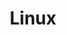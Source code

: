 ---
permalink: /engineering/projects/linux/
project_maintainers: ''
project_stats: sub-projects
sub_projects:
- project_email: linux-acpi@vger.kernel.org
  project_link_name: linux-acpi
  project_maintainers: ''
  project_name: linux-acpi
  project_patches_url: http://patches.linaro.org/api/projects/185/?format=json
  project_scm_url: git://git.kernel.org/pub/scm/linux/kernel/git/torvalds/linux.git
  project_stats: 'true'
  project_url: n/a
- project_email: linux-arm-kernel@lists.infradead.org
  project_link_name: linux-arm-kernel
  project_maintainers: ''
  project_name: linux-arm-kernel
  project_patches_url: http://patches.linaro.org/api/projects/12/?format=json
  project_scm_url: git://git.kernel.org/pub/scm/linux/kernel/git/torvalds/linux.git
  project_stats: 'true'
  project_url: https://git.kernel.org/pub/scm/linux/kernel/git/torvalds/linux.git/commit/
- project_email: linux-arm-msm@vger.kernel.org
  project_link_name: linux-arm-msm
  project_maintainers: ''
  project_name: linux-arm-msm
  project_patches_url: http://patches.linaro.org/api/projects/196/?format=json
  project_scm_url: git://git.kernel.org/pub/scm/linux/kernel/git/stable/linux-stable.git
  project_stats: 'true'
  project_url: https://git.kernel.org/pub/scm/linux/kernel/git/stable/linux.git/commit
- project_email: linux-bluetooth@vger.kernel.org
  project_link_name: linux-bluetooth
  project_maintainers: ''
  project_name: linux-bluetooth
  project_patches_url: http://patches.linaro.org/api/projects/133/?format=json
  project_scm_url: git://git.kernel.org/pub/scm/linux/kernel/git/bluetooth/bluetooth-next.git
  project_stats: 'true'
  project_url: n/a
- project_email: linux-crypto@vger.kernel.org
  project_link_name: linux-crypto
  project_maintainers: ''
  project_name: linux-crypto
  project_patches_url: http://patches.linaro.org/api/projects/136/?format=json
  project_scm_url: git://git.kernel.org/pub/scm/linux/kernel/git/herbert/crypto-2.6.git
  project_stats: 'true'
  project_url: n/a
- project_email: linux-efi@vger.kernel.org
  project_link_name: linux-efi
  project_maintainers: ''
  project_name: linux-efi
  project_patches_url: http://patches.linaro.org/api/projects/209/?format=json
  project_scm_url: git://git.kernel.org/pub/scm/linux/kernel/git/torvalds/linux.git
  project_stats: 'true'
  project_url: http://git.kernel.org/?p=linux/kernel/git/torvalds/linux.git;a=commit;h=
- project_email: linux-fbdev@vger.kernel.org
  project_link_name: linux-fbdev
  project_maintainers: ''
  project_name: linux-fbdev
  project_patches_url: http://patches.linaro.org/api/projects/131/?format=json
  project_scm_url: https://github.com/schandinat/linux-2.6.git
  project_stats: 'true'
  project_url: n/a
- project_email: linux-gpio@vger.kernel.org
  project_link_name: linux-gpio
  project_maintainers: ''
  project_name: linux-gpio
  project_patches_url: http://patches.linaro.org/api/projects/186/?format=json
  project_scm_url: git://git.kernel.org/pub/scm/linux/kernel/git/linusw/linux-gpio.git
  project_stats: 'true'
  project_url: http://git.kernel.org/cgit/linux/kernel/git/linusw/linux-gpio.git/commit/?id=
- project_email: linux-i2c@vger.kernel.org
  project_link_name: linux-i2c
  project_maintainers: ''
  project_name: linux-i2c
  project_patches_url: http://patches.linaro.org/api/projects/27/?format=json
  project_scm_url: git://git.kernel.org/pub/scm/linux/kernel/git/jdelvare/staging.git
  project_stats: 'true'
  project_url: http://git.kernel.org/?p=linux/kernel/git/jdelvare/staging.git;a=commit;h=
- project_email: linux-input@vger.kernel.org
  project_link_name: linux-input
  project_maintainers: ''
  project_name: linux-input
  project_patches_url: http://patches.linaro.org/api/projects/124/?format=json
  project_scm_url: git://git.kernel.org/pub/scm/linux/kernel/git/dtor/input.git
  project_stats: 'true'
  project_url: http://git.kernel.org/?p=linux/kernel/git/dtor/input.git;a=commit;h=
- project_email: linux-kernel@vger.kernel.org
  project_link_name: linux-kernel
  project_maintainers: ''
  project_name: linux-kernel
  project_patches_url: http://patches.linaro.org/api/projects/11/?format=json
  project_scm_url: git://git.kernel.org/pub/scm/linux/kernel/git/torvalds/linux.git
  project_stats: 'true'
  project_url: https://git.kernel.org/pub/scm/linux/kernel/git/torvalds/linux.git/commit
- project_email: linux-kselftest@vger.kernel.org
  project_link_name: linux-kselftest
  project_maintainers: ''
  project_name: linux-kselftest
  project_patches_url: http://patches.linaro.org/api/projects/233/?format=json
  project_scm_url: git://git.kernel.org/pub/scm/linux/kernel/git/shuah/linux-kselftest.git
  project_stats: 'true'
  project_url: https://git.kernel.org/cgit/linux/kernel/git/shuah/linux-kselftest.git/commit/?id=
- project_email: linux-leds@vger.kernel.org
  project_link_name: linux-leds
  project_maintainers: ''
  project_name: linux-leds
  project_patches_url: http://patches.linaro.org/api/projects/128/?format=json
  project_scm_url: git://git.kernel.org/pub/scm/linux/kernel/git/cooloney/linux-leds.git
  project_stats: 'true'
  project_url: n/a
- project_email: linux-media@vger.kernel.org
  project_link_name: linux-media
  project_maintainers: ''
  project_name: linux-media
  project_patches_url: http://patches.linaro.org/api/projects/123/?format=json
  project_scm_url: git://git.kernel.org/pub/scm/linux/kernel/git/torvalds/linux.git
  project_stats: 'true'
  project_url: http://git.kernel.org/?p=linux/kernel/git/torvalds/linux-2.6.git;a=commit;h=
- project_email: linux-mm@kvack.org
  project_link_name: linux-mm
  project_maintainers: ''
  project_name: linux-mm
  project_patches_url: http://patches.linaro.org/api/projects/137/?format=json
  project_scm_url: git://git.kernel.org/pub/scm/linux/kernel/git/torvalds/linux.git
  project_stats: 'true'
  project_url: n/a
- project_email: linux-mmc@vger.kernel.org
  project_link_name: linux-mmc
  project_maintainers: ''
  project_name: linux-mmc
  project_patches_url: http://patches.linaro.org/api/projects/18/?format=json
  project_scm_url: git://git.kernel.org/pub/scm/linux/kernel/git/cjb/mmc.git
  project_stats: 'true'
  project_url: http://git.kernel.org/?p=linux/kernel/git/cjb/mmc.git;a=commit;h=
- project_email: linux-mtd@lists.infradead.org
  project_link_name: linux-mtd
  project_maintainers: ''
  project_name: linux-mtd
  project_patches_url: http://patches.linaro.org/api/projects/132/?format=json
  project_scm_url: git://git.infradead.org/users/dedekind/l2-mtd.git
  project_stats: 'true'
  project_url: n/a
- project_email: linux-omap@vger.kernel.org
  project_link_name: linux-omap
  project_maintainers: ''
  project_name: linux-omap
  project_patches_url: http://patches.linaro.org/api/projects/28/?format=json
  project_scm_url: git://git.kernel.org/pub/scm/linux/kernel/git/tmlind/linux-omap.git
  project_stats: 'true'
  project_url: http://git.kernel.org/?p=linux/kernel/git/tmlind/linux-omap.git;a=commit;h=
- project_email: linux-pm@vger.kernel.org
  project_link_name: linux-pm
  project_maintainers: ''
  project_name: linux-pm
  project_patches_url: http://patches.linaro.org/api/projects/139/?format=json
  project_scm_url: git://git.kernel.org/pub/scm/linux/kernel/git/torvalds/linux.git
  project_stats: 'true'
  project_url: https://git.kernel.org/pub/scm/linux/kernel/git/torvalds/linux.git/commit
- project_email: linux-rt-users@vger.kernel.org
  project_link_name: linux-rt-users
  project_maintainers: ''
  project_name: Linux RT Users
  project_patches_url: http://patches.linaro.org/api/projects/195/?format=json
  project_scm_url: git://git.kernel.org/pub/scm/linux/kernel/git/rt/linux-stable-rt.git
  project_stats: 'true'
  project_url: n/a
- project_email: linux-samsung-soc@vger.kernel.org
  project_link_name: linux-samsung-soc
  project_maintainers: ''
  project_name: linux-samsung-soc
  project_patches_url: http://patches.linaro.org/api/projects/29/?format=json
  project_scm_url: git://git.kernel.org/pub/scm/linux/kernel/git/kgene/linux-samsung.git
  project_stats: 'true'
  project_url: https://git.kernel.org/cgit/linux/kernel/git/kgene/linux-samsung.git/commit/?id=
- project_email: linux-scsi@vger.kernel.org
  project_link_name: linux-scsi
  project_maintainers: ''
  project_name: linaro-scsi
  project_patches_url: http://patches.linaro.org/api/projects/127/?format=json
  project_scm_url: git://git.kernel.org/pub/scm/linux/kernel/git/jejb/scsi.git
  project_stats: 'true'
  project_url: n/a
- project_email: linux-serial@vger.kernel.org
  project_link_name: linux-serial
  project_maintainers: ''
  project_name: linux-serial
  project_patches_url: http://patches.linaro.org/api/projects/138/?format=json
  project_scm_url: git://git.kernel.org/pub/scm/linux/kernel/git/gregkh/tty.git
  project_stats: 'true'
  project_url: n/a
- project_email: linux-spi@vger.kernel.org
  project_link_name: linux-spi
  project_maintainers: ''
  project_name: Linux SPI
  project_patches_url: http://patches.linaro.org/api/projects/96/?format=json
  project_scm_url: git://git.kernel.org/pub/scm/linux/kernel/git/torvalds/linux.git
  project_stats: 'true'
  project_url: https://git.kernel.org/pub/scm/linux/kernel/git/torvalds/linux.git/commit
- project_email: stable@vger.kernel.org
  project_link_name: linux-stable
  project_maintainers: ''
  project_name: Linux Stable
  project_patches_url: http://patches.linaro.org/api/projects/198/?format=json
  project_scm_url: git://git.kernel.org/pub/scm/linux/kernel/git/stable/linux-stable.git
  project_stats: 'true'
  project_url: https://git.kernel.org/cgit/linux/kernel/git/stable/linux-stable.git/commit/?id=
- project_email: devel@driverdev.osuosl.org
  project_link_name: linux-staging
  project_maintainers: ''
  project_name: linux-staging
  project_patches_url: http://patches.linaro.org/api/projects/129/?format=json
  project_scm_url: git://git.kernel.org/pub/scm/linux/kernel/git/gregkh/staging.git
  project_stats: 'true'
  project_url: n/a
- project_email: linux-usb@vger.kernel.org
  project_link_name: linux-usb
  project_maintainers: ''
  project_name: linux-usb
  project_patches_url: http://patches.linaro.org/api/projects/20/?format=json
  project_scm_url: git://git.kernel.org/pub/scm/linux/kernel/git/gregkh/usb.git
  project_stats: 'true'
- project_email: linux-watchdog@vger.kernel.org
  project_link_name: linux-watchdog
  project_maintainers: ''
  project_name: linux-watchdog
  project_patches_url: http://patches.linaro.org/api/projects/134/?format=json
  project_scm_url: ''
  project_stats: 'true'
  project_url: n/a
- project_email: linux-wireless@vger.kernel.org
  project_link_name: linux-wireless
  project_maintainers: ''
  project_name: Linux wireless
  project_patches_url: http://patches.linaro.org/api/projects/119/?format=json
  project_scm_url: git://git.kernel.org/pub/scm/linux/kernel/git/linville/wireless-next.git
  project_stats: 'true'
  project_url: http://git.kernel.org/?p=linux/kernel/git/linville/wireless-next.git;a=commit;h=
title: Linux
image: /assets/images/projects/kernel.png
---
